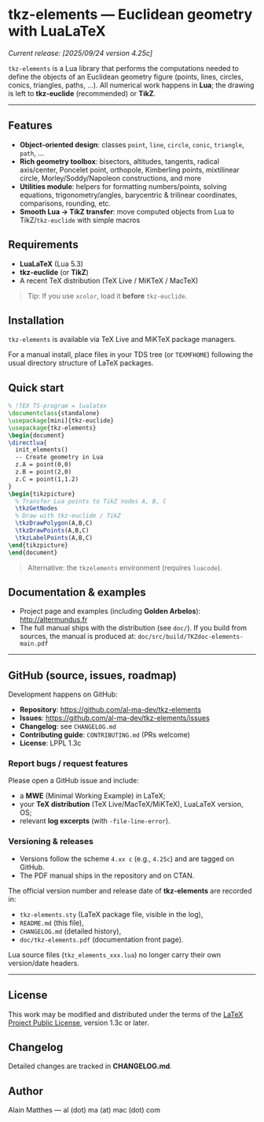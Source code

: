 # tkz-elements — Euclidean geometry with LuaLaTeX

_Current release: [2025/09/24 version 4.25c]_

`tkz-elements` is a Lua library that performs the computations needed to define the objects of an Euclidean geometry figure (points, lines, circles, conics, triangles, paths, …). All numerical work happens in **Lua**; the drawing is left to **tkz‑euclide** (recommended) or **TikZ**.

---

## Features
- **Object-oriented design**: classes `point`, `line`, `circle`, `conic`, `triangle`, `path`, …
- **Rich geometry toolbox**: bisectors, altitudes, tangents, radical axis/center, Poncelet point, orthopole, Kimberling points, mixtilinear circle, Morley/Soddy/Napoleon constructions, and more
- **Utilities module**: helpers for formatting numbers/points, solving equations, trigonometry/angles, barycentric & trilinear coordinates, comparisons, rounding, etc.
- **Smooth Lua → TikZ transfer**: move computed objects from Lua to TikZ/`tkz-euclide` with simple macros

## Requirements
- **LuaLaTeX** (Lua 5.3)
- **tkz‑euclide** (or **TikZ**)
- A recent TeX distribution (TeX Live / MiKTeX / MacTeX)

> Tip: If you use `xcolor`, load it **before** `tkz-euclide`.

## Installation
`tkz-elements` is available via TeX Live and MiKTeX package managers.

For a manual install, place files in your TDS tree (or `TEXMFHOME`) following the usual directory structure of LaTeX packages.

## Quick start
```tex
% !TEX TS-program = lualatex
\documentclass{standalone}
\usepackage[mini]{tkz-euclide}
\usepackage{tkz-elements}
\begin{document}
\directlua{
  init_elements()
  -- Create geometry in Lua
  z.A = point(0,0)
  z.B = point(2,0)
  z.C = point(1,1.2)
}
\begin{tikzpicture}
  % Transfer Lua points to TikZ nodes A, B, C
  \tkzGetNodes
  % Draw with tkz-euclide / TikZ
  \tkzDrawPolygon(A,B,C)
  \tkzDrawPoints(A,B,C)
  \tkzLabelPoints(A,B,C)
\end{tikzpicture}
\end{document}
```
> Alternative: the `tkzelements` environment (requires `luacode`).

## Documentation & examples
- Project page and examples (including **Golden Arbelos**): <http://altermundus.fr>
- The full manual ships with the distribution (see `doc/`).
  If you build from sources, the manual is produced at:
  `doc/src/build/TKZdoc-elements-main.pdf`

---

## GitHub (source, issues, roadmap)
Development happens on GitHub:
- **Repository**: <https://github.com/al-ma-dev/tkz-elements>
- **Issues**: <https://github.com/al-ma-dev/tkz-elements/issues>
- **Changelog**: see `CHANGELOG.md`
- **Contributing guide**: `CONTRIBUTING.md` (PRs welcome)
- **License**: LPPL 1.3c

### Report bugs / request features
Please open a GitHub issue and include:
- a **MWE** (Minimal Working Example) in LaTeX;
- your **TeX distribution** (TeX Live/MacTeX/MiKTeX), LuaLaTeX version, OS;
- relevant **log excerpts** (with `-file-line-error`).

### Versioning & releases
- Versions follow the scheme `4.xx c` (e.g., `4.25c`) and are tagged on GitHub.
- The PDF manual ships in the repository and on CTAN.

The official version number and release date of **tkz-elements** are recorded in:

- `tkz-elements.sty` (LaTeX package file, visible in the log),
- `README.md` (this file),
- `CHANGELOG.md` (detailed history),
- `doc/tkz-elements.pdf` (documentation front page).

Lua source files (`tkz_elements_xxx.lua`) no longer carry their own version/date headers.

---

## License
This work may be modified and distributed under the terms of the
[LaTeX Project Public License](https://www.latex-project.org/lppl/), version 1.3c or later.

## Changelog
Detailed changes are tracked in **CHANGELOG.md**.

## Author
Alain Matthes — al (dot) ma (at) mac (dot) com
